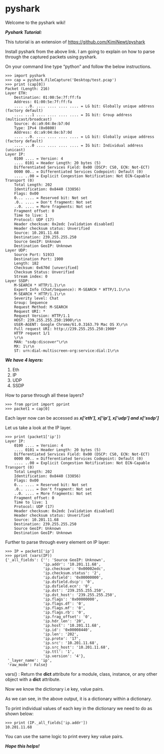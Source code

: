 # pyshark

Welcome to the pyshark wiki!

***Pyshark Tutorial:***

This tutorial is an extension of https://github.com/KimiNewt/pyshark

Install pyshark from the above link.
I am going to explain on how to parse through the captured packets using pyshark.

On your command line type “python” and follow the below instructions.

```
>>> import pyshark
>>> cap = pyshark.FileCapture('Desktop/test.pcap')
>>> print (cap[0])
Packet (Length: 216)
Layer ETH:
	Destination: 01:00:5e:7f:ff:fa
	Address: 01:00:5e:7f:ff:fa
	.... ..0. .... .... .... .... = LG bit: Globally unique address (factory default)
	.... ...1 .... .... .... .... = IG bit: Group address (multicast/broadcast)
	Source: dc:a9:04:8e:b7:0d
	Type: IPv4 (0x0800)
	Address: dc:a9:04:8e:b7:0d
	.... ..0. .... .... .... .... = LG bit: Globally unique address (factory default)
	.... ...0 .... .... .... .... = IG bit: Individual address (unicast)
Layer IP:
	0100 .... = Version: 4
	.... 0101 = Header Length: 20 bytes (5)
	Differentiated Services Field: 0x00 (DSCP: CS0, ECN: Not-ECT)
	0000 00.. = Differentiated Services Codepoint: Default (0)
	.... ..00 = Explicit Congestion Notification: Not ECN-Capable Transport (0)
	Total Length: 202
	Identification: 0x8440 (33856)
	Flags: 0x00
	0... .... = Reserved bit: Not set
	.0.. .... = Don't fragment: Not set
	..0. .... = More fragments: Not set
	Fragment offset: 0
	Time to live: 1
	Protocol: UDP (17)
	Header checksum: 0x2edc [validation disabled]
	Header checksum status: Unverified
	Source: 10.201.11.68
	Destination: 239.255.255.250
	Source GeoIP: Unknown
	Destination GeoIP: Unknown
Layer UDP:
	Source Port: 51933
	Destination Port: 1900
	Length: 182
	Checksum: 0x670d [unverified]
	Checksum Status: Unverified
	Stream index: 0
Layer SSDP:
	M-SEARCH * HTTP/1.1\r\n
	Expert Info (Chat/Sequence): M-SEARCH * HTTP/1.1\r\n
	M-SEARCH * HTTP/1.1\r\n
	Severity level: Chat
	Group: Sequence
	Request Method: M-SEARCH
	Request URI: *
	Request Version: HTTP/1.1
	HOST: 239.255.255.250:1900\r\n
	USER-AGENT: Google Chrome/61.0.3163.79 Mac OS X\r\n
	Full request URI: http://239.255.255.250:1900*
	HTTP request 1/1
	\r\n
	MAN: "ssdp:discover"\r\n
	MX: 1\r\n
	ST: urn:dial-multiscreen-org:service:dial:1\r\n
```
***We have 4 layers:***

1)	Eth
2)	IP
3)	UDP
4)	SSDP

How to parse through all these layers?

```
>>> from pprint import pprint
>>> packet1 = cap[0]
```

Each layer now can be accessed as ***x[‘eth’],  x[‘ip’], x[‘udp’] and x[‘ssdp’]***

Let us take a look at the IP layer.

```
>>> print (packet1['ip'])
Layer IP:
	0100 .... = Version: 4
	.... 0101 = Header Length: 20 bytes (5)
	Differentiated Services Field: 0x00 (DSCP: CS0, ECN: Not-ECT)
	0000 00.. = Differentiated Services Codepoint: Default (0)
	.... ..00 = Explicit Congestion Notification: Not ECN-Capable Transport (0)
	Total Length: 202
	Identification: 0x8440 (33856)
	Flags: 0x00
	0... .... = Reserved bit: Not set
	.0.. .... = Don't fragment: Not set
	..0. .... = More fragments: Not set
	Fragment offset: 0
	Time to live: 1
	Protocol: UDP (17)
	Header checksum: 0x2edc [validation disabled]
	Header checksum status: Unverified
	Source: 10.201.11.68
	Destination: 239.255.255.250
	Source GeoIP: Unknown
	Destination GeoIP: Unknown
```
Further to parse through every element on IP layer:

```
>>> IP = packet1['ip']
>>> pprint (vars(IP))
{'_all_fields': {'': 'Source GeoIP: Unknown',
                 'ip.addr': '10.201.11.68',
                 'ip.checksum': '0x00002edc',
                 'ip.checksum.status': '2',
                 'ip.dsfield': '0x00000000',
                 'ip.dsfield.dscp': '0',
                 'ip.dsfield.ecn': '0',
                 'ip.dst': '239.255.255.250',
                 'ip.dst_host': '239.255.255.250',
                 'ip.flags': '0x00000000',
                 'ip.flags.df': '0',
                 'ip.flags.mf': '0',
                 'ip.flags.rb': '0',
                 'ip.frag_offset': '0',
                 'ip.hdr_len': '20',
                 'ip.host': '10.201.11.68',
                 'ip.id': '0x00008440',
                 'ip.len': '202',
                 'ip.proto': '17',
                 'ip.src': '10.201.11.68',
                 'ip.src_host': '10.201.11.68',
                 'ip.ttl': '1',
                 'ip.version': '4'},
 '_layer_name': 'ip',
 'raw_mode': False}
```
vars() : Return the __dict__ attribute for a module, class, instance, or any other object with a __dict__ attribute.

Now we know the dictionary i.e key, value pairs.

As we can see, in the above output, it is a dictionary within a dictionary.

To print individual values of each key in the dictionary we need to do as shown below:

```
>>> print (IP._all_fields['ip.addr'])
10.201.11.68
```
You can use the same logic to print every key value pairs. 

***Hope this helps!***


